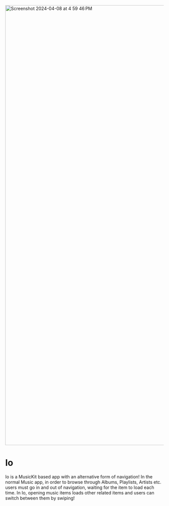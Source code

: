 <img width="1401" alt="Screenshot 2024-04-08 at 4 59 46 PM" src="https://github.com/carsongro/Io/assets/94569763/7f598593-c284-4e46-899e-9a4e4e0dfde3">

# Io

Io is a MusicKit based app with an alternative form of navigation! In the normal Music app, in order to browse through Albums, Playlists, Artists etc. users must go in and out of navigation, waiting for the item to load each time. In Io, opening music items loads other related items and users can switch between them by swiping!

